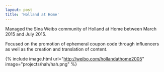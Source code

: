 ```yaml
---
layout: post
title: 'Holland at Home'
---
```



Managed the Sina Weibo community of Holland at Home between March 2015 and July 2015.

Focused on the promotion of ephemeral coupon code through influencers as well as the creation and translation of content.

{% include image.html url="http://weibo.com/hollandathome2005" image="projects/hah/hah.png" %}
